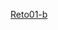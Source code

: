[Reto01-b](https://docs.google.com/spreadsheets/d/1Nm8Oo_UYykFlu2oXoc5JuhCVWZwx5jAV3ukdfVPslwc/edit?gid=846323865#gid=846323865)
